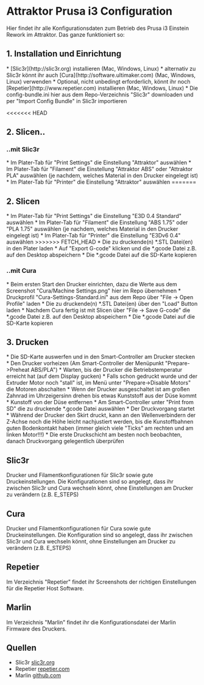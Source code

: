 Attraktor Prusa i3 Configuration
================================

Hier findet ihr alle Konfigurationsdaten zum Betrieb des Prusa i3 Einstein Rework im Attraktor. Das ganze funktioniert so:

<h2>1. Installation und Einrichtung</h2>
* [Slic3r](http://slic3r.org) installieren (Mac, Windows, Linux)
* alternativ zu Slic3r könnt ihr auch [Cura](http://software.ultimaker.com) (Mac, Windows, Linux) verwenden
* Optional, nicht unbedingt erforderlich, könnt ihr noch [Repetier](http://www.repetier.com) installieren (Mac, Windows, Linux)
* Die config-bundle.ini hier aus dem Repo-Verzeichnis "Slic3r" downloaden und per "Import Config Bundle" in Slic3r importieren

<<<<<<< HEAD
<h2>2. Slicen..</h2>
<h3>..mit Slic3r</h3>
* Im Plater-Tab für "Print Settings" die Einstellung "Attraktor" auswählen
* Im Plater-Tab für "Filament" die Einstellung "Attraktor ABS" oder "Attraktor PLA" auswählen (je nachdem, welches Material in den Drucker eingelegt ist)
* Im Plater-Tab für "Printer" die Einstellung "Attraktor" auswählen
=======
<h2>2. Slicen</h2>
* Im Plater-Tab für "Print Settings" die Einstellung "E3D 0.4 Standard" auswählen
* Im Plater-Tab für "Filament" die Einstellung "ABS 1.75" oder "PLA 1.75" auswählen (je nachdem, welches Material in den Drucker eingelegt ist)
* Im Plater-Tab für "Printer" die Einstellung "E3Dv6 0.4" auswählen
>>>>>>> FETCH_HEAD
* Die zu druckende(n) *.STL Datei(en) in den Plater laden
* Auf "Export G-code" klicken und die *.gcode Datei z.B. auf den Desktop abspeichern
* Die *.gcode Datei auf die SD-Karte kopieren
<h3>..mit Cura</h3>
* Beim ersten Start den Drucker einrichten, dazu die Werte aus dem Screenshot "Cura/Machine Settings.png" hier im Repo übernehmen
* Druckprofil "Cura-Settings-Standard.ini" aus dem Repo über "File -> Open Profile" laden
* Die zu druckende(n) *.STL Datei(en) über den "Load" Button laden
* Nachdem Cura fertig ist mit Slicen über "File -> Save G-code" die *.gcode Datei z.B. auf den Desktop abspeichern
* Die *.gcode Datei auf die SD-Karte kopieren

<h2>3. Drucken</h2>
* Die SD-Karte auswerfen und in den Smart-Controller am Drucker stecken
* Den Drucker vorheizen (Am Smart-Controller der Menüpunkt "Prepare->Preheat ABS/PLA")
* Warten, bis der Drucker die Betriebstemperatur erreicht hat (auf dem Display gucken)
* Falls schon gedruckt wurde und der Extruder Motor noch "stall" ist, im Menü unter "Prepare->Disable Motors" die Motoren abschalten
* Wenn der Drucker ausgeschaltet ist am großen Zahnrad im Uhrzeigersinn drehen bis etwas Kunststoff aus der Düse kommt
* Kunstoff von der Düse entfernen
* Am Smart-Controller unter "Print from SD" die zu druckende *.gcode Datei auswählen
* Der Druckvorgang startet
* Während der Drucker den Skirt druckt, kann an den Wellenverbindern der Z-Achse noch die Höhe leicht nachjustiert werden, bis die Kunstoffbahnen guten Bodenkontakt haben (immer gleich viele "Ticks" am rechten und am linken Motor!!!)
* Die erste Druckschicht am besten noch beobachten, danach Druckvorgang gelegentlich überprüfen

Slic3r
-------------------------
Drucker und Filamentkonfigurationen für Slic3r sowie gute Druckeinstellungen. Die Konfigurationen sind so angelegt, dass ihr zwischen Slic3r und Cura wechseln könnt, ohne Einstellungen am Drucker zu verändern (z.B. E_STEPS)

Cura
-------------------------
Drucker und Filamentkonfigurationen für Cura sowie gute Druckeinstellungen. Die Konfiguration sind so angelegt, dass ihr zwischen Slic3r und Cura wechseln könnt, ohne Einstellungen am Drucker zu verändern (z.B. E_STEPS)

Repetier
-------------------------
Im Verzeichnis "Repetier" findet ihr Screenshots der richtigen Einstellungen für die Repetier Host Software.

Marlin
-------------------------
Im Verzeichnis "Marlin" findet ihr die Konfigurationsdatei der Marlin Firmware des Druckers.


Quellen
-------------------------
* Slic3r [slic3r.org](http://slic3r.org)
* Repetier [repetier.com](http://www.repetier.com)
* Marlin [github.com](https://github.com/ErikZalm/Marlin)

